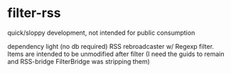 # filter-rss

quick/sloppy development, not intended for public consumption

dependency light (no db required) RSS rebroadcaster w/ Regexp filter. Items are intended to be unmodified after filter (I need the guids to remain and RSS-bridge FilterBridge was stripping them)

